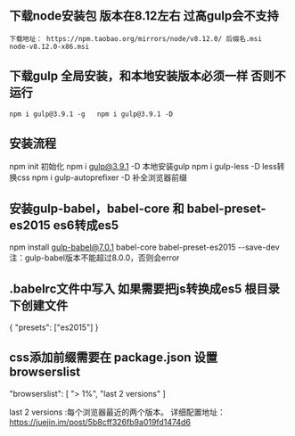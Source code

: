
## 下载node安装包  版本在8.12左右 过高gulp会不支持
    下载地址： https://npm.taobao.org/mirrors/node/v8.12.0/ 后缀名.msi   node-v8.12.0-x86.msi

## 下载gulp  全局安装，和本地安装版本必须一样 否则不运行
    npm i gulp@3.9.1 -g   npm i gulp@3.9.1 -D

## 安装流程
  npm init 初始化
  npm i gulp@3.9.1 -D   本地安装gulp
  npm i gulp-less -D    less转换css
  npm i gulp-autoprefixer -D    补全浏览器前缀

## 安装gulp-babel，babel-core 和 babel-preset-es2015  es6转成es5
  npm install gulp-babel@7.0.1 babel-core babel-preset-es2015 --save-dev
  注：gulp-babel版本不能超过8.0.0，否则会error

## .babelrc文件中写入  如果需要把js转换成es5 根目录下创建文件
  {
    "presets": ["es2015"]
  }

## css添加前缀需要在 package.json 设置 browserslist
  "browserslist": [
    "> 1%",
    "last 2 versions"
  ]

  last 2 versions :每个浏览器最近的两个版本。
  详细配置地址：https://juejin.im/post/5b8cff326fb9a019fd1474d6
